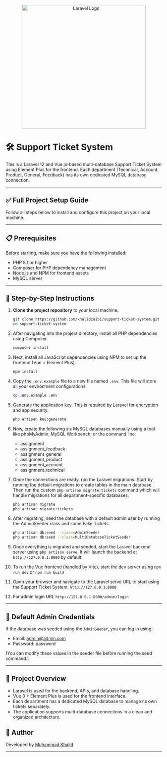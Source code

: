 <p align="center"><a href="https://laravel.com" target="_blank"><img src="https://raw.githubusercontent.com/laravel/art/master/logo-lockup/5%20SVG/2%20CMYK/1%20Full%20Color/laravel-logolockup-cmyk-red.svg" width="400" alt="Laravel Logo"></a></p>

# 🛠️ Support Ticket System

This is a Laravel 12 and Vue.js-based multi-database Support Ticket System using Element Plus for the frontend. Each department (Technical, Account, Product, General, Feedback) has its own dedicated MySQL database connection.

---

## ✅ Full Project Setup Guide

Follow all steps below to install and configure this project on your local machine.

---

## 📋 Prerequisites

Before starting, make sure you have the following installed:

- PHP 8.1 or higher
- Composer for PHP dependency management
- Node.js and NPM for frontend assets
- MySQL server

---

## 🔧 Step-by-Step Instructions

1. **Clone the project repository** to your local machine.
    ```bash
    git clone https://github.com/khalidzaibi/support-ticket-system.git
    cd support-ticket-system
    ```
2. After navigating into the project directory, install all PHP dependencies using Composer.
    ```bash
    composer install
    ```

3. Next, install all JavaScript dependencies using NPM to set up the frontend (Vue + Element Plus).
    ```bash
    npm install
    ```
4. Copy the `.env.example` file to a new file named `.env`. This file will store all your environment configurations.
    ```bash
    cp .env.example .env
    ```
5. Generate the application key. This is required by Laravel for encryption and app security.
    ```bash
    php artisan key:generate
    ```


6. Now, create the following six MySQL databases manually using a tool like phpMyAdmin, MySQL Workbench, or the command line:

   - assignment
   - assignment_feedback
   - assignment_general
   - assignment_product
   - assignment_account
   - assignment_technical


7. Once the connections are ready, run the Laravel migrations. Start by running the default migrations to create tables in the main database. Then run the custom `php artisan migrate:tickets` command which will handle migrations for all department-specific databases.
    ```bash
    php artisan migrate
    php artisan migrate:tickets    
    ```
8. After migrating, seed the database with a default admin user by running the AdminSeeder class and some Fake Tickets.
    ```bash
    php artisan db:seed --class=AdminSeeder
    php artisan db:seed --class=MultiDatabaseTicketSeeder
    ```

9. Once everything is migrated and seeded, start the Laravel backend server using `php artisan serve`. It will launch the backend at `http://127.0.0.1:8000` by default.

10. To run the Vue frontend (handled by Vite), start the dev server using 
    `npm run dev` or `npm run build`

11. Open your browser and navigate to the Laravel serve URL to start using the Support Ticket System.
    `http://127.0.0.1:8000`

12. For admin login URL `http://127.0.0.1:8000/admin/login`

---

## 🔑 Default Admin Credentials

If the database was seeded using the `AdminSeeder`, you can log in using:

- Email: admin@admin.com
- Password: password

(You can modify these values in the seeder file before running the seed command.)

---

## 📁 Project Overview

- Laravel is used for the backend, APIs, and database handling.
- Vue 3 + Element Plus is used for the frontend interface.
- Each department has a dedicated MySQL database to manage its own tickets separately.
- The application supports multi-database connections in a clean and organized architecture.



## 👤 Author

Developed by [Muhammad Khalid](https://github.com/khalidzaibi)

---
